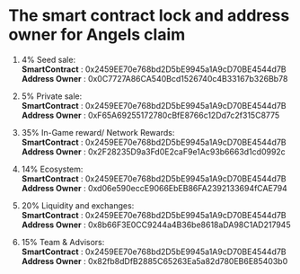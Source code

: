 
# The smart contract lock and address owner for Angels claim
1. 4% Seed sale: <br />
  **SmartContract** : 0x2459EE70e768bd2D5bE9945a1A9cD70BE4544d7B <br />
  **Address Owner** : 0x0C7727A86CA540Bcd1526740c4B33167b326Bb78 <br />
  
2. 5% Private sale: <br />
  **SmartContract** : 0x2459EE70e768bd2D5bE9945a1A9cD70BE4544d7B <br />
  **Address Owner** : 0xF65A69255172780cBfE8766c12Dd7c2f315C8775 <br />   
  
3. 35% In-Game reward/ Network Rewards: <br />
  **SmartContract** : 0x2459EE70e768bd2D5bE9945a1A9cD70BE4544d7B <br />
  **Address Owner** : 0x2F28235D9a3Fd0E2caF9e1Ac93b6663d1cd0992c <br /> 
  
4. 14% Ecosystem: <br />
  **SmartContract** : 0x2459EE70e768bd2D5bE9945a1A9cD70BE4544d7B <br />
  **Address Owner** : 0xd06e590eccE9066EbEB86FA2392133694fCAE794 <br />  
  
5. 20% Liquidity and exchanges:  <br />
  **SmartContract** : 0x2459EE70e768bd2D5bE9945a1A9cD70BE4544d7B <br />
  **Address Owner** : 0x8b66F3E0CC9244a4B36be8618aDA98C1AD217945 <br />   
  
6. 15% Team & Advisors:  <br />
  **SmartContract** : 0x2459EE70e768bd2D5bE9945a1A9cD70BE4544d7B <br />
  **Address Owner** : 0x82fb8dDfB2885C65263Ea5a82d780EB6E85403b0 <br />      
